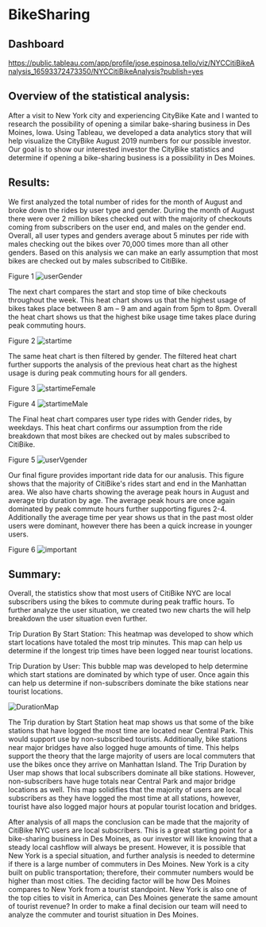 # BikeSharing

## Dashboard

https://public.tableau.com/app/profile/jose.espinosa.tello/viz/NYCCitiBikeAnalysis_16593372473350/NYCCitiBikeAnalysis?publish=yes

## Overview of the statistical analysis:

After a visit to New York city and experiencing CityBike Kate and I wanted to research the possibility of opening a similar bake-sharing business in Des Moines, Iowa. Using Tableau, we developed a data analytics story that will help visualize the CityBike August 2019 numbers for our possible investor. Our goal is to show our interested investor the CityBike statistics and determine if opening a bike-sharing business is a possibility in Des Moines.

## Results:

We first analyzed the total number of rides for the month of August and broke down the rides by user type and gender. During the month of August there were over 2 million bikes checked out with the majority of checkouts coming from subscribers on the user end, and males on the gender end. Overall, all user types and genders average about 5 minutes per ride with males checking out the bikes over 70,000 times more than all other genders.  Based on this analysis we can make an early assumption that most bikes are checked out by males subscribed to CitiBike.

Figure 1
![userGender](https://github.com/JoseEspinosaTello/bikesharing/blob/main/Resources/images/userGender.png)

The next chart compares the start and stop time of bike checkouts throughout the week. This heat chart shows us that the highest usage of bikes takes place between 8 am – 9 am and again from 5pm to 8pm. Overall the heat chart shows us that the highest bike usage time takes place during peak commuting hours.

Figure 2
![startime](https://github.com/JoseEspinosaTello/bikesharing/blob/main/Resources/images/startime.png)

The same heat chart is then filtered by gender. The filtered heat chart further supports the analysis of the previous heat chart as the highest usage is during peak commuting hours for all genders.

Figure 3
![startimeFemale](https://github.com/JoseEspinosaTello/bikesharing/blob/main/Resources/images/genderStart1.png)

Figure 4
![startimeMale](https://github.com/JoseEspinosaTello/bikesharing/blob/main/Resources/images/genderStart2.png)

The Final heat chart compares user type rides with Gender rides, by weekdays. This heat chart confirms our assumption from the ride breakdown that most bikes are checked out by males subscribed to CitiBike.

Figure 5
![userVgender](https://github.com/JoseEspinosaTello/bikesharing/blob/main/Resources/images/userVgender.png)

Our final figure provides important ride data for our analusis. This figure shows that the majority of CitiBike's rides start and end in the Manhattan area. We also have charts showing the average peak hours in August and average trip duration by age. The average peak hours are once again dominated by peak commute hours further supporting figures 2-4. Additionally the average time per year shows us that in the past most older users were dominant, however there has been a quick increase in younger users.

Figure 6
![important](https://github.com/JoseEspinosaTello/bikesharing/blob/main/Resources/images/important.png)


## Summary:

Overall, the statistics show that most users of CitiBike NYC are local subscribers using the bikes to commute during peak traffic hours. To further analyze the user situation, we created two new charts the will help breakdown the user situation even further.

Trip Duration By Start Station: This heatmap was developed to show which start locations have totaled the most trip minutes. This map can help us determine if the longest trip times have been logged near tourist locations.

Trip Duration by User: This bubble map was developed to help determine which start stations are dominated by which type of user. Once again this can help us determine if non-subscribers dominate the bike stations near tourist locations.

![DurationMap](https://github.com/JoseEspinosaTello/bikesharing/blob/main/Resources/images/MapDuration.png)

The Trip duration by Start Station heat map shows us that some of the bike stations that have logged the most time are located near Central Park. This would support use by non-subscribed tourists. Additionally, bike stations near major bridges have also logged huge amounts of time. This helps support the theory that the large majority of users are local commuters that use the bikes once they arrive on Manhattan Island. The Trip Duration by User map shows that local subscribers dominate all bike stations. However, non-subscribers have huge totals near Central Park and major bridge locations as well. This map solidifies that the majority of users are local subscribers as they have logged the most time at all stations, however, tourist have also logged major hours at popular tourist location and bridges.

After analysis of all maps the conclusion can be made that the majority of CitiBike NYC users are local subscribers. This is a great starting point for a bike-sharing business in Des Moines, as our investor will like knowing that a steady local cashflow will always be present. However, it is possible that New York is a special situation, and further analysis is needed to determine if there is a large number of commuters in Des Moines. New York is a city built on public transportation; therefore, their commuter numbers would be higher than most cities. The deciding factor will be how Des Moines compares to New York from a tourist standpoint. New York is also one of the top cities to visit in America, can Des Moines generate the same amount of tourist revenue? In order to make a final decision our team will need to analyze the commuter and tourist situation in Des Moines.

